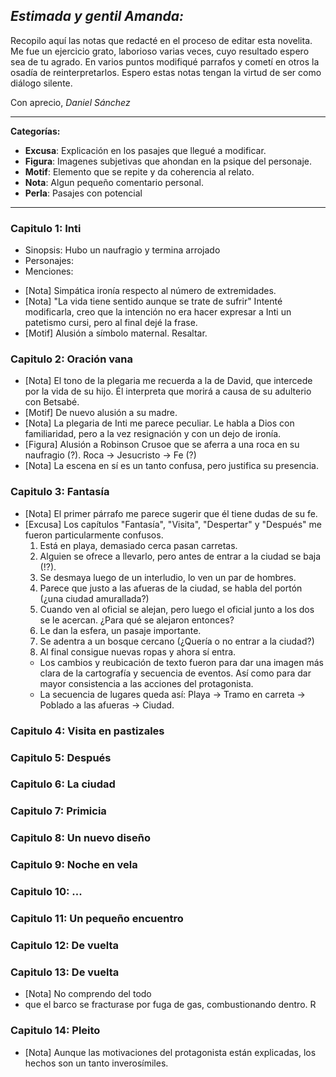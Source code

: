 ## *Estimada y gentil Amanda:*

Recopilo aquí las notas que redacté en el proceso de editar esta novelita. Me fue un ejercicio grato, laborioso varias veces, cuyo resultado espero sea de tu agrado. En varios puntos modifiqué parrafos y cometí en otros la osadía de reinterpretarlos. Espero estas notas tengan la virtud de ser como diálogo silente.

Con aprecio, *Daniel Sánchez*

---

**Categorías:**

- **Excusa**: Explicación en los pasajes que llegué a modificar.
- **Figura**: Imagenes subjetivas que ahondan en la psique del personaje.
- **Motif**: Elemento que se repite y da coherencia al relato.
- **Nota**: Algun pequeño comentario personal.
- **Perla**: Pasajes con potencial

---

### Capitulo 1: Inti
* Sinopsis: Hubo un naufragio y termina arrojado 
* Personajes:
* Menciones:
- [Nota] Simpática ironía respecto al número de extremidades.
- [Nota] "La vida tiene sentido aunque se trate de sufrir" Intenté modificarla, creo que la intención no era hacer expresar a Inti un patetismo cursi, pero al final dejé la frase.
- [Motif] Alusión a símbolo maternal. Resaltar.

### Capitulo 2: Oración vana
- [Nota] El tono de la plegaria me recuerda a la de David, que intercede por la vida de su hijo. Él interpreta que morirá a causa de su adulterio con Betsabé.
- [Motif] De nuevo alusión a su madre.
- [Nota] La plegaria de Inti me parece peculiar. Le habla a Dios con familiaridad, pero a la vez resignación y con un dejo de ironía.
- [Figura] Alusión a Robinson Crusoe que se aferra a una roca en su naufragio (?). Roca -> Jesucristo -> Fe (?)
- [Nota] La escena en sí es un tanto confusa, pero justifica su presencia.

### Capitulo 3: Fantasía
- [Nota] El primer párrafo me parece sugerir que él tiene dudas de su fe.
- [Excusa] Los capítulos "Fantasía", "Visita", "Despertar" y "Después" me fueron particularmente confusos.
    1. Está en playa, demasiado cerca pasan carretas.
    2. Alguien se ofrece a llevarlo, pero antes de entrar a la ciudad se baja (!?). 
    3. Se desmaya luego de un interludio, lo ven un par de hombres. 
    4. Parece que justo a las afueras de la ciudad, se habla del portón (¿una ciudad amurallada?)
    5. Cuando ven al oficial se alejan, pero luego el oficial junto a los dos se le acercan. ¿Para qué se alejaron entonces?
    6. Le dan la esfera, un pasaje importante. 
    7. Se adentra a un bosque cercano (¿Quería o no entrar a la ciudad?)
    8. Al final consigue nuevas ropas y ahora sí entra.
    * Los cambios y reubicación de texto fueron para dar una imagen más clara de la cartografía y secuencia de eventos. Así como para dar mayor consistencia a las acciones del protagonista.
    * La secuencia de lugares queda así: Playa -> Tramo en carreta -> Poblado a las afueras -> Ciudad.

### Capitulo 4: Visita en pastizales

### Capitulo 5: Después

### Capitulo 6: La ciudad

### Capitulo 7: Primicia

### Capitulo 8: Un nuevo diseño

### Capitulo 9: Noche en vela

### Capitulo 10: ...

### Capitulo 11: Un pequeño encuentro

### Capitulo 12: De vuelta

### Capitulo 13: De vuelta
- [Nota] No comprendo del todo 
- que el barco se fracturase por fuga de gas, combustionando dentro. R

### Capitulo 14: Pleito
- [Nota] Aunque las motivaciones del protagonista están explicadas, los hechos son un tanto inverosímiles.